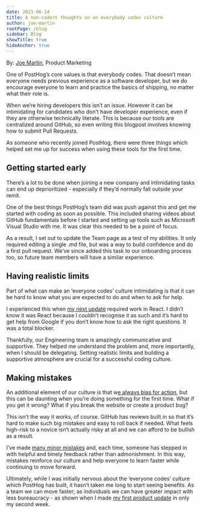 ```yaml
---
date: 2021-06-14
title: A non-coders thoughts on an everybody codes culture
author: joe-martin
rootPage: /blog 
sidebar: Blog 
showTitle: true 
hideAnchor: true 
---
```

By: [Joe Martin](https://www.linkedin.com/in/joemartinwords/), Product Marketing

One of PostHog’s core values is that everybody codes. That doesn’t mean everyone needs previous experience as a software developer, but we do encourage everyone to learn and practice the basics of shipping, no matter what their role is. 

When we’re hiring developers this isn’t an issue. However it can be intimidating for candidates who don’t have developer experience, even if they are otherwise technically literate. This is because our tools are centralized around GitHub, so even writing this blogpost involves knowing how to submit Pull Requests. 

As someone who recently joined PostHog, there were three things which helped set me up for success when using these tools for the first time. 

## Getting started early
There’s a lot to be done when joining a new company and intimidating tasks can end up deprioritized - especially if they’d normally fall outside your remit. 

One of the best things PostHog’s team did was push against this and get me started with coding as soon as possible. This included sharing videos about GitHub fundamentals before I started and setting up tools such as Microsoft Visual Studio with me. It was clear this needed to be a point of focus. 

As a result, I set out to update the Team page as a test of my abilities. It only required editing a single .md file, but was a way to build confidence and do a first pull request. We’ve since added this task to our onboarding process too, so future team members will have a similar experience.

## Having realistic limits
Part of what can make an ‘everyone codes’ culture intimidating is that it can be hard to know what you are expected to do and when to ask for help.

I experienced this when [my next update](https://github.com/PostHog/posthog.com/issues/1416#issuecomment-849687634) required work in React. I didn’t know it was React because I couldn’t recognise it as such and it’s hard to get help from Google if you don’t know how to ask the right questions. It was a total blocker. 

Thankfully, our Engineering team is amazingly communicative and supportive. They helped me understand the problem and, more importantly, when I should be delegating. Setting realistic limits and building a supportive atmosphere are crucial for a successful coding culture.

## Making mistakes
An additional element of our culture is that w[e always bias for action](https://posthog.com/handbook/company/culture), but this can be daunting when you’re doing something for the first time. What if you get it wrong? What if you break the website or create a product bug?

This isn’t the way it works, of course. GitHub has reviews built in so that it’s hard to make such big mistakes and easy to roll back if needed. What feels high-risk to a novice isn’t actually risky at all and we can afford to be bullish as a result. 

I’ve made [many minor mistakes](https://github.com/PostHog/posthog.com/pull/1475#issuecomment-860511537) and, each time, someone has stepped in with helpful and timely feedback rather than admonishment. In this way, mistakes reinforce our culture and help everyone to learn faster while continuing to move forward. 

Ultimately, while I was initially nervous about the ‘everyone codes’ culture which PostHog has built, it hasn’t taken me long to start seeing benefits. As a team we can move faster; as individuals we can have greater impact with less bureaucracy - as shown when I made [my first product update](https://github.com/PostHog/posthog/pull/4584) in only my second week. 
